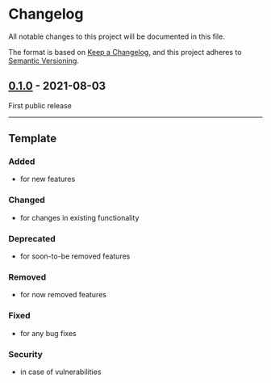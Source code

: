 # Changelog
All notable changes to this project will be documented in this file.

The format is based on [Keep a Changelog](https://keepachangelog.com/),
and this project adheres to [Semantic Versioning](https://semver.org/spec/v2.0.0.html).

## [0.1.0] - 2021-08-03
First public release

---

## Template
### Added
- for new features

### Changed
- for changes in existing functionality

### Deprecated
- for soon-to-be removed features

### Removed
- for now removed features

### Fixed
- for any bug fixes

### Security
- in case of vulnerabilities

[0.1.0]: https://github.com/hpehl/mcup/releases/tag/v0.1.0
